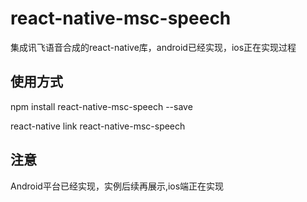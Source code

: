 # react-native-msc-speech
集成讯飞语音合成的react-native库，android已经实现，ios正在实现过程

## 使用方式
npm install react-native-msc-speech --save

react-native link react-native-msc-speech

## 注意
Android平台已经实现，实例后续再展示,ios端正在实现
